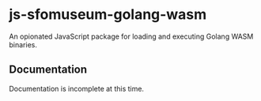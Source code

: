 # js-sfomuseum-golang-wasm

An opionated JavaScript package for loading and executing Golang WASM binaries.

## Documentation

Documentation is incomplete at this time.